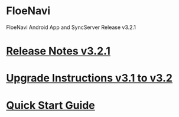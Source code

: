 # FloeNavi

FloeNavi Android App and SyncServer Release v3.2.1

# [Release Notes v3.2.1](https://github.com/floenavi/floenavi/blob/v3_2_1/RELEASE-NOTES.md)
# [Upgrade Instructions v3.1 to v3.2](https://github.com/floenavi/floenavi/blob/v3_2_1/UPGRADE.md)
# [Quick Start Guide](https://github.com/floenavi/floenavi/blob/v3_2_1/FEATURES.md)

